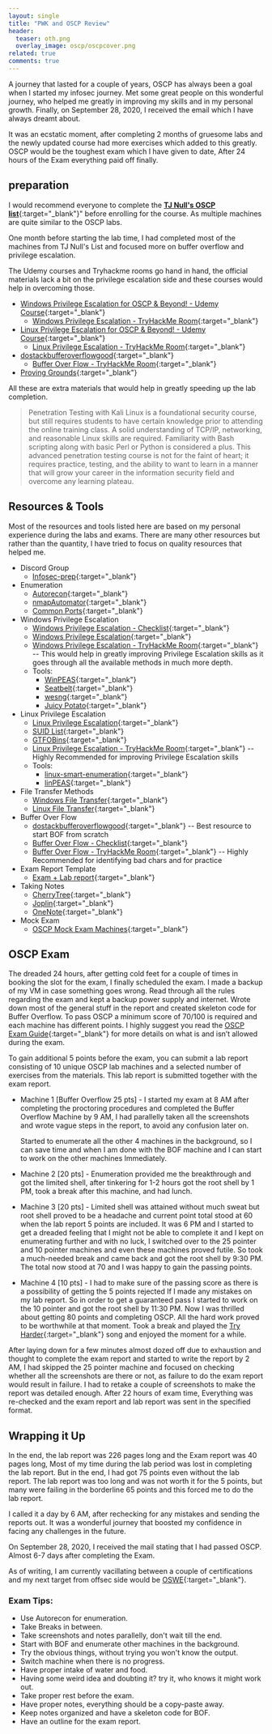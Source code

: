 ```yaml
---
layout: single
title: "PWK and OSCP Review"
header:
  teaser: oth.png
  overlay_image: oscp/oscpcover.png
related: true
comments: true
---
```


A journey that lasted for a couple of years, OSCP has always been a goal when I started my infosec journey. Met some great people on this wonderful journey, 
who helped me greatly in improving my skills and in my personal growth. Finally, on September 28, 2020, I received the email which I have always dreamt about. 

It was an ecstatic moment, after completing 2 months of gruesome labs and the newly updated course had more exercises which added to this greatly. 
OSCP would be the toughest exam which I have given to date, After 24 hours of the Exam everything paid off finally. 


## preparation 

I would recommend everyone to complete the [__TJ Null's OSCP list__](https://docs.google.com/spreadsheets/d/1dwSMIAPIam0PuRBkCiDI88pU3yzrqqHkDtBngUHNCw8/edit#gid=0){:target="_blank"}"
before enrolling for the course. As multiple machines are quite similar to the OSCP labs.

One month before starting the lab time, I had completed most of the machines from TJ Null's List and focused more on buffer overflow and privilege escalation.

The Udemy courses and Tryhackme rooms go hand in hand, the official materials lack a bit on the privilege escalation side and these courses would help in 
overcoming those.

- [Windows Privilege Escalation for OSCP & Beyond! - Udemy Course](https://www.udemy.com/course/windows-privilege-escalation/){:target="_blank"}
  - [Windows Privilege Escalation - TryHackMe Room](https://tryhackme.com/room/windows10privesc){:target="_blank"}
- [Linux Privilege Escalation for OSCP & Beyond! - Udemy Course](https://www.udemy.com/course/linux-privilege-escalation/){:target="_blank"}
  - [Linux Privilege Escalation - TryHackMe Room](https://tryhackme.com/room/linuxprivesc){:target="_blank"}
- [dostackbufferoverflowgood](https://github.com/justinsteven/dostackbufferoverflowgood){:target="_blank"}
  - [Buffer Over Flow - TryHackMe Room](https://tryhackme.com/room/bufferoverflowprep){:target="_blank"}
- [Proving Grounds](https://www.offensive-security.com/labs/individual/){:target="_blank"}

All these are extra materials that would help in greatly speeding up the lab completion.

> Penetration Testing with Kali Linux is a foundational security course, but still requires students to have certain knowledge prior to 
attending the online training class. A solid understanding of TCP/IP, networking, and reasonable Linux skills are required. 
Familiarity with Bash scripting along with basic Perl or Python is considered a plus. This advanced penetration testing course is not for the faint of heart; 
it requires practice, testing, and the ability to want to learn in a manner that will grow your career in the information security field and overcome any learning plateau.


## Resources & Tools

Most of the resources and tools listed here are based on my personal experience during the labs and exams. There are many other resources but rather 
than the quantity, I have tried to focus on quality resources that helped me.

* Discord Group
  - [Infosec-prep](https://discord.com/invite/infosecprep){:target="_blank"}
* Enumeration
  - [Autorecon](https://github.com/Tib3rius/AutoRecon){:target="_blank"}
  - [nmapAutomator](https://github.com/21y4d/nmapAutomator){:target="_blank"}
  - [Common Ports](https://sushant747.gitbooks.io/total-oscp-guide/content/list_of_common_ports.html){:target="_blank"}
* Windows Privilege Escalation
  - [Windows Privilege Escalation - Checklist](https://github.com/netbiosX/Checklists/blob/master/Windows-Privilege-Escalation.md){:target="_blank"}
  - [Windows Privilege Escalation](https://securism.wordpress.com/oscp-notes-privilege-escalation-windows/){:target="_blank"}
  - [Windows Privilege Escalation - TryHackMe Room](https://tryhackme.com/room/windows10privesc){:target="_blank"}  -- This would help in greatly improving Privilege Escalation skills as it goes through all the available methods in much more depth.
  - Tools:
	- [WinPEAS](https://github.com/carlospolop/PEASS-ng/tree/master/winPEAS){:target="_blank"}
	- [Seatbelt](https://github.com/GhostPack/Seatbelt){:target="_blank"}
	- [wesng](https://github.com/bitsadmin/wesng){:target="_blank"}
	- [Juicy Potato](https://github.com/ohpe/juicy-potato){:target="_blank"}
* Linux Privilege Escalation
  - [Linux Privilege Escalation](https://payatu.com/guide-linux-privilege-escalation){:target="_blank"}
  - [SUID List](https://pentestlab.blog/2017/09/25/suid-executables/){:target="_blank"}
  - [GTFOBins](https://gtfobins.github.io/){:target="_blank"}
  - [Linux Privilege Escalation - TryHackMe Room](https://tryhackme.com/room/linuxprivesc){:target="_blank"} -- Highly Recommended for improving Privilege Escalation skills
  - Tools:
	- [linux-smart-enumeration](https://github.com/diego-treitos/linux-smart-enumeration){:target="_blank"}
	- [linPEAS](https://github.com/carlospolop/PEASS-ng/tree/master/linPEAS){:target="_blank"}
* File Transfer Methods
  - [Windows File Transfer](https://isroot.nl/2018/07/09/post-exploitation-file-transfers-on-windows-the-manual-way/){:target="_blank"}
  - [Linux File Transfer](https://sushant747.gitbooks.io/total-oscp-guide/content/transfering_files.html){:target="_blank"}
* Buffer Over Flow
  - [dostackbufferoverflowgood](https://github.com/justinsteven/dostackbufferoverflowgood){:target="_blank"} -- Best resource to start BOF from scratch 
  - [Buffer Over Flow - Checklist](https://github.com/Arken2/Everything-OSCP/blob/master/Checklists/WindowsBufferOverflowChecklist.pdf){:target="_blank"}
  - [Buffer Over Flow - TryHackMe Room](https://tryhackme.com/room/bufferoverflowprep){:target="_blank"} -- Highly Recommended for identifying bad chars and for practice 
* Exam Report Template
  - [Exam + Lab report](https://github.com/whoisflynn/OSCP-Exam-Report-Template){:target="_blank"}
* Taking Notes
  - [CherryTree](https://github.com/giuspen/cherrytree){:target="_blank"}
  - [Joplin](https://github.com/laurent22/joplin){:target="_blank"}
  - [OneNote](https://www.microsoft.com/en-us/microsoft-365/onenote/digital-note-taking-app){:target="_blank"}
* Mock Exam
  - [OSCP Mock Exam Machines](https://github.com/six2dez/OSCP-Human-Guide/blob/master/README.md#exam-mockups){:target="_blank"}

## OSCP Exam

The dreaded 24 hours, after getting cold feet for a couple of times in booking the slot for the exam, I finally scheduled the exam. I made a backup of my VM in case something goes wrong. Read through all the rules regarding the exam and kept a backup power supply and internet. Wrote down most of the general stuff in the report
and created skeleton code for Buffer Overflow. To pass OSCP a minimum score of 70/100 is required and each machine has different points.
I highly suggest you read the [OSCP Exam Guide](https://help.offensive-security.com/hc/en-us/articles/360040165632-OSCP-Exam-Guide){:target="_blank"} for more details on what is and isn’t allowed during the exam.

To gain additional 5 points before the exam, you can submit a lab report consisting of 10 unique OSCP lab machines and a selected number of exercises from the materials.
This lab report is submitted together with the exam report.

* Machine 1 [Buffer Overflow 25 pts] -
I started my exam at 8 AM after completing the proctoring procedures and completed the Buffer Overflow Machine by 9 AM, I had parallelly taken all the screenshots and wrote vague
steps in the report, to avoid any confusion later on.

  Started to enumerate all the other 4 machines in the background, so I can save time and when I am done with the BOF machine and I can start to work on the other machines 
Immediately.

* Machine 2 [20 pts] -
Enumeration provided me the breakthrough and got the limited shell, after tinkering for 1-2 hours got the root shell by 1 PM, took a break after this machine, and had lunch.

* Machine 3 [20 pts] -
Limited shell was attained without much sweat but root shell proved to be a headache and current point total stood at 60 when the lab report 5 points are included. 
It was 6 PM and I started to get a dreaded feeling that I might not be able to complete it and I kept on enumerating further and with no luck, I switched over to the 
25 pointer and 10 pointer machines and even these machines proved futile. So took a much-needed break and came back and got the root shell by 9:30 PM. The total now stood at 70 and I was happy to gain the passing points.

* Machine 4 [10 pts] -
I had to make sure of the passing score as there is a possibility of getting the 5 points rejected If I made any mistakes on my lab report. So in order to get a guaranteed pass
I started to work on the 10 pointer and got the root shell by 11:30 PM. Now I was thrilled about getting 80 points and completing OSCP. All the hard work proved to be worthwhile
at that moment. Took a break and played the [Try Harder](https://www.offensive-security.com/offsec/say-try-harder/){:target="_blank"} song and enjoyed the moment for a while. 

After laying down for a few minutes almost dozed off due to exhaustion and thought to complete the exam report and started to write the report by 2 AM, I had skipped the 25 pointer machine and focused on checking whether all the screenshots are there or not, as failure to do the exam report would result in failure. I had to retake a couple of screenshots to make the report was detailed enough. After 22 hours of exam time, Everything was re-checked and the exam report and lab report was sent in the specified format. 


## Wrapping it Up

In the end, the lab report was 226 pages long and the Exam report was 40 pages long, Most of my time during the lab period was lost in completing the lab report. But in the end, I had got 75 points even without the lab report. The lab report was too long and was not worth it for the 5 points, but many were failing in the borderline 65 points and this forced me to do the lab report.

I called it a day by 6 AM, after rechecking for any mistakes and sending the reports out. It was a wonderful journey that boosted my confidence in facing any challenges in the future.

On September 28, 2020, I received the mail stating that I had passed OSCP. Almost 6-7 days after completing the Exam.

<div data-iframe-width="250" data-iframe-height="270" data-share-badge-id="6fd420ed-eafb-48ed-bff4-e442bcf5df15" data-share-badge-host="https://www.credly.com"></div><script type="text/javascript" async src="//cdn.credly.com/assets/utilities/embed.js"></script>


As of writing, I am currently vacillating between a couple of certifications and my next target from offsec side would be [OSWE](https://www.offensive-security.com/awae-oswe/){:target="_blank"}.

###  Exam Tips:

* Use Autorecon for enumeration.
* Take Breaks in between.
* Take screenshots and notes parallelly, don't wait till the end.
* Start with BOF and enumerate other machines in the background.
* Try the obvious things, without trying you won't know the output.
* Switch machine when there is no progress.
* Have proper intake of water and food.
* Having some weird idea and doubting it? try it, who knows it might work out.
* Take proper rest before the exam.
* Have proper notes, everything should be a copy-paste away. 
* Keep notes organized and have a skeleton code for BOF.
* Have an outline for the exam report.



